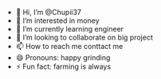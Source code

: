 - 👋 Hi, I’m @Chupii37
- 👀 I’m interested in money 
- 🌱 I’m currently learning engineer
- 💞️ I’m looking to collaborate on big project
- 📫 How to reach me conttact me
- 😄 Pronouns: happy grinding
- ⚡ Fun fact: farming is always

<!---
Chupii37/Chupii37 is a ✨ special ✨ repository because its `README.md` (this file) appears on your GitHub profile.
You can click the Preview link to take a look at your changes.
--->
